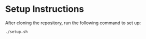 # Setup Instructions

After cloning the repository, run the following command to set up:

```bash
./setup.sh
